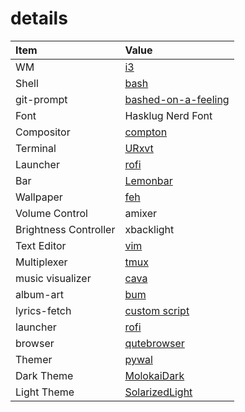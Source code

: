 # details

| Item | Value |
| :--- | :---- |
| WM | [i3]() |
| Shell | [bash]() |
| git-prompt | [bashed-on-a-feeling]() |
| Font | Hasklug Nerd Font |
| Compositor | [compton]() |
| Terminal | [URxvt]() |
| Launcher | [rofi]() |
| Bar | [Lemonbar]() |
| Wallpaper | [feh]() |
| Volume Control | amixer |
| Brightness Controller | xbacklight |
| Text Editor | [vim]() |
| Multiplexer | [tmux]() |
| music visualizer | [cava]() |
| album-art | [bum]() |
| lyrics-fetch | [custom script]() |
| launcher | [rofi]() |
| browser | [qutebrowser]() |
| Themer | [pywal]() |
| Dark Theme | [MolokaiDark]() |
| Light Theme | [SolarizedLight]() |

